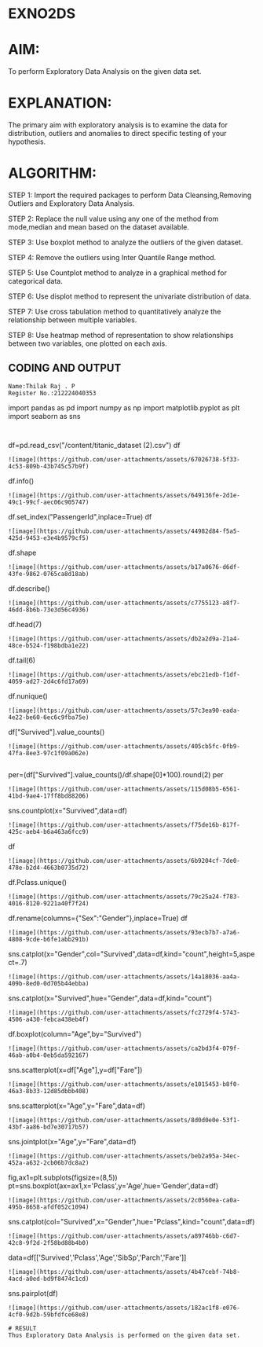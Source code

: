 # EXNO2DS
# AIM:
To perform Exploratory Data Analysis on the given data set.
      
# EXPLANATION:
  The primary aim with exploratory analysis is to examine the data for distribution, outliers and anomalies to direct specific testing of your hypothesis.
  
# ALGORITHM:
STEP 1: Import the required packages to perform Data Cleansing,Removing Outliers and Exploratory Data Analysis.

STEP 2: Replace the null value using any one of the method from mode,median and mean based on the dataset available.

STEP 3: Use boxplot method to analyze the outliers of the given dataset.

STEP 4: Remove the outliers using Inter Quantile Range method.

STEP 5: Use Countplot method to analyze in a graphical method for categorical data.

STEP 6: Use displot method to represent the univariate distribution of data.

STEP 7: Use cross tabulation method to quantitatively analyze the relationship between multiple variables.

STEP 8: Use heatmap method of representation to show relationships between two variables, one plotted on each axis.

## CODING AND OUTPUT
```
Name:Thilak Raj . P
Register No.:212224040353
```
import pandas as pd
import numpy as np
import matplotlib.pyplot as plt
import seaborn as sns
```


```
df=pd.read_csv("/content/titanic_dataset (2).csv")
df
```
![image](https://github.com/user-attachments/assets/67026738-5f33-4c53-809b-43b745c57b9f)

```
df.info()
```
![image](https://github.com/user-attachments/assets/649136fe-2d1e-49c1-99cf-aec06c905747)

```
df.set_index("PassengerId",inplace=True)
df
```
![image](https://github.com/user-attachments/assets/44982d84-f5a5-425d-9453-e3e4b9579cf5)

```
df.shape
```
![image](https://github.com/user-attachments/assets/b17a0676-d6df-43fe-9862-0765ca8d18ab)

```
df.describe()
```
![image](https://github.com/user-attachments/assets/c7755123-a8f7-46dd-8b6b-73e3d56c4936)

```
df.head(7)
```
![image](https://github.com/user-attachments/assets/db2a2d9a-21a4-48ce-b524-f198bdba1e22)

```
df.tail(6)
```
![image](https://github.com/user-attachments/assets/ebc21edb-f1df-4059-ad27-2d4c6fd17a69)

```
df.nunique()
```
![image](https://github.com/user-attachments/assets/57c3ea90-eada-4e22-be60-6ec6c9fba75e)

```
df["Survived"].value_counts()
```
![image](https://github.com/user-attachments/assets/405cb5fc-0fb9-47fa-8ee3-97c1f09a062e)


```
per=(df["Survived"].value_counts()/df.shape[0]*100).round(2)
per
```
![image](https://github.com/user-attachments/assets/115d08b5-6561-41bd-9ae4-17ff8bd88206)

```
sns.countplot(x="Survived",data=df)
```
![image](https://github.com/user-attachments/assets/f75de16b-817f-425c-aeb4-b6a463a6fcc9)

```
df
```
![image](https://github.com/user-attachments/assets/6b9204cf-7de0-478e-b2d4-4663b0735d72)

```
df.Pclass.unique()
```
![image](https://github.com/user-attachments/assets/79c25a24-f783-4016-8120-9221a40f7f24)

```
df.rename(columns={"Sex":"Gender"},inplace=True)
df
```
![image](https://github.com/user-attachments/assets/93ecb7b7-a7a6-4808-9cde-b6fe1abb291b)

```
sns.catplot(x="Gender",col="Survived",data=df,kind="count",height=5,aspect=.7)
```
![image](https://github.com/user-attachments/assets/14a18036-aa4a-409b-8ed0-0d705b44ebba)

```
sns.catplot(x="Survived",hue="Gender",data=df,kind="count")
```
![image](https://github.com/user-attachments/assets/fc2729f4-5743-4506-a430-febca438eb4f)
```
df.boxplot(column="Age",by="Survived")
```
![image](https://github.com/user-attachments/assets/ca2bd3f4-079f-46ab-a0b4-0eb5da592167)

```
sns.scatterplot(x=df["Age"],y=df["Fare"])
```
![image](https://github.com/user-attachments/assets/e1015453-b8f0-46a3-8b33-12d85dbbb408)

```
sns.scatterplot(x="Age",y="Fare",data=df)
```
![image](https://github.com/user-attachments/assets/8d0d0e0e-53f1-43bf-aa86-bd7e30717b57)

```
sns.jointplot(x="Age",y="Fare",data=df)
```
![image](https://github.com/user-attachments/assets/beb2a95a-34ec-452a-a632-2cb06b7dc8a2)

```
fig,ax1=plt.subplots(figsize=(8,5))
pt=sns.boxplot(ax=ax1,x='Pclass',y='Age',hue='Gender',data=df)
```
![image](https://github.com/user-attachments/assets/2c0560ea-ca0a-495b-8658-afdf052c1094)

```
sns.catplot(col="Survived",x="Gender",hue="Pclass",kind="count",data=df)
```
![image](https://github.com/user-attachments/assets/a89746bb-c6d7-42c8-9f2d-2f58bd88b4b0)

```
data=df[['Survived','Pclass','Age','SibSp','Parch','Fare']]
```
![image](https://github.com/user-attachments/assets/4b47cebf-74b8-4acd-a0ed-bd9f8474c1cd)

```
sns.pairplot(df)
```
![image](https://github.com/user-attachments/assets/182ac1f8-e076-4cf0-9d2b-59bfdfce68e8)

# RESULT         
Thus Exploratory Data Analysis is performed on the given data set.

